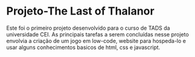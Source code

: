 # Projeto-The Last of Thalanor

 Este foi o primeiro projeto desenvolvido para o curso de TADS da universidade CEI. 
 As principais tarefas a serem concluídas nesse projeto envolvia a criação de um jogo em low-code, website para hospeda-lo e usar alguns conhecimentos basicos de html, css e javascript.

 
